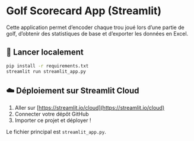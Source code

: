 # Golf Scorecard App (Streamlit)

Cette application permet d’encoder chaque trou joué lors d’une partie de golf, d’obtenir des statistiques de base et d’exporter les données en Excel.

## 🚀 Lancer localement

```bash
pip install -r requirements.txt
streamlit run streamlit_app.py
```

## ☁️ Déploiement sur Streamlit Cloud

1. Aller sur [https://streamlit.io/cloud](https://streamlit.io/cloud)
2. Connecter votre dépôt GitHub
3. Importer ce projet et déployer !

Le fichier principal est `streamlit_app.py`.
